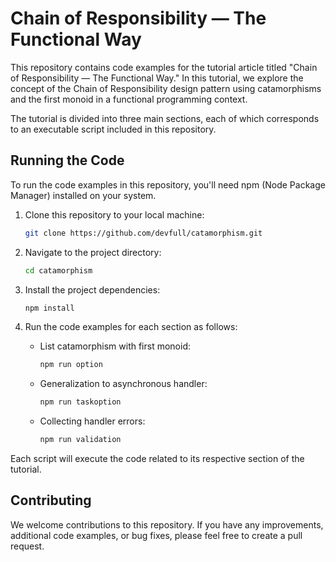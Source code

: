 # Chain of Responsibility — The Functional Way

This repository contains code examples for the tutorial
article titled "Chain of Responsibility — The Functional
Way." In this tutorial, we explore the concept of the Chain
of Responsibility design pattern using catamorphisms and the
first monoid in a functional programming context.

The tutorial is divided into three main sections, each of
which corresponds to an executable script included in this
repository.

## Running the Code

To run the code examples in this repository, you'll need
npm (Node Package Manager) installed on your system.

1. Clone this repository to your local machine:
   ```bash
   git clone https://github.com/devfull/catamorphism.git
   ```

2. Navigate to the project directory:
   ```bash
   cd catamorphism
   ```

3. Install the project dependencies:
   ```bash
   npm install
   ```

4. Run the code examples for each section as follows:
   - List catamorphism with first monoid:
     ```bash
     npm run option
     ```
   - Generalization to asynchronous handler:
     ```bash
     npm run taskoption
     ```
   - Collecting handler errors:
     ```bash
     npm run validation
     ```

Each script will execute the code related to its respective
section of the tutorial.

## Contributing

We welcome contributions to this repository. If you have any
improvements, additional code examples, or bug fixes, please
feel free to create a pull request.

